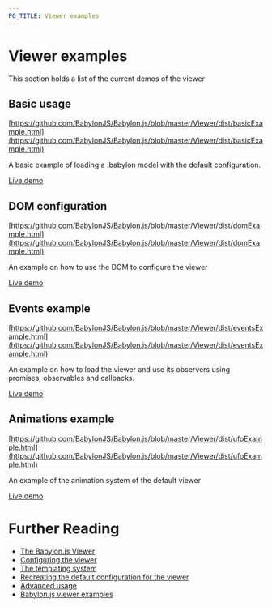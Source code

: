 ```yaml
---
PG_TITLE: Viewer examples
---
```


# Viewer examples

This section holds a list of the current demos of the viewer

## Basic usage

[https://github.com/BabylonJS/Babylon.js/blob/master/Viewer/dist/basicExample.html](https://github.com/BabylonJS/Babylon.js/blob/master/Viewer/dist/basicExample.html)

A basic example of loading a .babylon model with the default configuration.

[Live demo](https://viewer.babylonjs.com/basicexample)

## DOM configuration

[https://github.com/BabylonJS/Babylon.js/blob/master/Viewer/dist/domExample.html](https://github.com/BabylonJS/Babylon.js/blob/master/Viewer/dist/domExample.html)

An example on how to use the DOM to configure the viewer

[Live demo](https://viewer.babylonjs.com/domexample)

## Events example

[https://github.com/BabylonJS/Babylon.js/blob/master/Viewer/dist/eventsExample.html](https://github.com/BabylonJS/Babylon.js/blob/master/Viewer/dist/eventsExample.html)

An example on how to load the viewer and use its observers using promises, observables and callbacks.

[Live demo](https://viewer.babylonjs.com/eventsexample)

## Animations example

[https://github.com/BabylonJS/Babylon.js/blob/master/Viewer/dist/ufoExample.html](https://github.com/BabylonJS/Babylon.js/blob/master/Viewer/dist/ufoExample.html)

An example of the animation system of the default viewer

[Live demo](https://viewer.babylonjs.com/eventsexample)

# Further Reading

* [The Babylon.js Viewer](/extensions/The_Babylon_Viewer)
* [Configuring the viewer](/extensions/Configuring_the_viewer)
* [The templating system](/extensions/The_templating_system)
* [Recreating the default configuration for the viewer](/extensions/Recreating_the_default_configuration)
* [Advanced usage](/extensions/Advanced_usage)
* [Babylon.js viewer examples](/extensions/Viewer_examples)